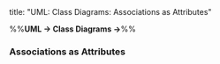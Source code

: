 <frontmatter>
title: "UML: Class Diagrams: Associations as Attributes"
</frontmatter>

<link rel="stylesheet" href="{{baseUrl}}/css/textbook.css">

<div class="website-content">

%%**UML → Class Diagrams →**%%

### Associations as Attributes

<div id="main">

<include src="./what/embed.md" />

</div>
</div>
